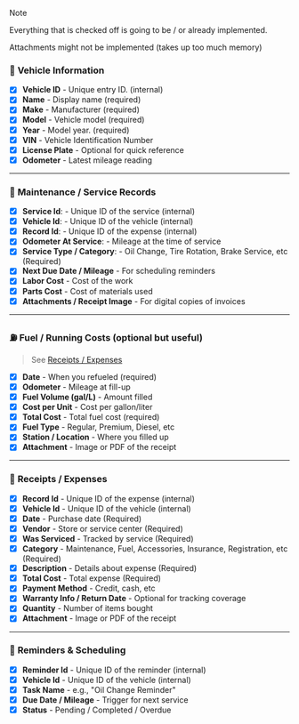 > [!NOTE]
> Everything that is checked off is going to be / or already implemented.
> 
> Attachments might not be implemented (takes up too much memory)

### 🚗 **Vehicle Information**

- [x] **Vehicle ID** - Unique entry ID. (internal)
- [x] **Name** - Display name (required)
- [x] **Make** - Manufacturer (required)
- [x] **Model** - Vehicle model (required)
- [x] **Year** - Model year. (required)
- [x] **VIN** - Vehicle Identification Number
- [x] **License Plate** - Optional for quick reference
- [x] **Odometer** - Latest mileage reading

---

### 🧰 **Maintenance / Service Records**

- [x] **Service Id**: - Unique ID of the service (internal)
- [x] **Vehicle Id**: - Unique ID of the vehicle (internal)
- [x] **Record Id**: - Unique ID of the expense (internal)
- [x] **Odometer At Service**:  - Mileage at the time of service
- [x] **Service Type / Category**:  - Oil Change, Tire Rotation, Brake Service, etc (Required)
- [x] **Next Due Date / Mileage** - For scheduling reminders
- [x] **Labor Cost**  - Cost of the work
- [x] **Parts Cost**  - Cost of materials used
- [x] **Attachments / Receipt Image** - For digital copies of invoices

---

### ⛽ **Fuel / Running Costs (optional but useful)**
> See [Receipts / Expenses](#-receipts--expenses)

- [x] **Date** - When you refueled (required)
- [x] **Odometer** - Mileage at fill-up
- [x] **Fuel Volume (gal/L)** - Amount filled
- [x] **Cost per Unit** - Cost per gallon/liter
- [x] **Total Cost** - Total fuel cost (required)
- [x] **Fuel Type** - Regular, Premium, Diesel, etc
- [x] **Station / Location** - Where you filled up
- [x] **Attachment** - Image or PDF of the receipt

---

### 🧾 **Receipts / Expenses**

- [x] **Record Id** - Unique ID of the expense (internal)
- [x] **Vehicle Id** - Unique ID of the vehicle (internal)
- [x] **Date** - Purchase date (Required)
- [x] **Vendor** - Store or service center (Required)
- [x] **Was Serviced** - Tracked by service (Required)
- [x] **Category** - Maintenance, Fuel, Accessories, Insurance, Registration, etc (Required)
- [x] **Description** - Details about expense (Required)
- [x] **Total Cost** - Total expense (Required)
- [x] **Payment Method** - Credit, cash, etc
- [x] **Warranty Info / Return Date** - Optional for tracking coverage
- [x] **Quantity** - Number of items bought
- [x] **Attachment** - Image or PDF of the receipt

---

### 📅 **Reminders & Scheduling**

- [x] **Reminder Id** - Unique ID of the reminder (internal)
- [x] **Vehicle Id** - Unique ID of the vehicle (internal)
- [x] **Task Name** - e.g., "Oil Change Reminder"
- [x] **Due Date / Mileage** - Trigger for next service
- [x] **Status** - Pending / Completed / Overdue
